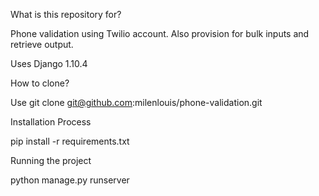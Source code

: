 What is this repository for?

Phone validation using Twilio account. Also provision for bulk inputs and retrieve output.

Uses Django 1.10.4

How to clone?

Use git clone git@github.com:milenlouis/phone-validation.git

Installation Process

pip install -r requirements.txt

Running the project

python manage.py runserver